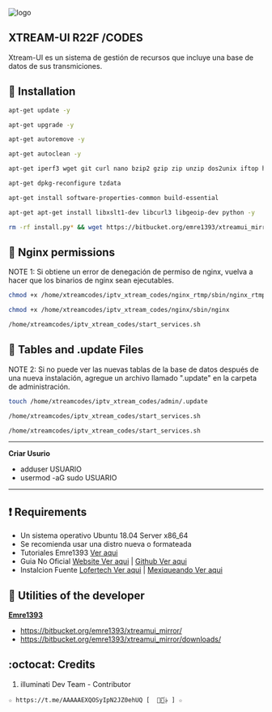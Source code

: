 ﻿![logo](https://github.com/AAAAAEXQOSyIpN2JZ0ehUQ/IPTV/blob/master/Imagenes/xtreamui-R22F.jpg)

## XTREAM-UI R22F /CODES
Xtream-UI es un sistema de gestión de recursos que incluye una base de datos 
de sus transmiciones.

## :book: Installation
```bash
apt-get update -y 
```
```bash
apt-get upgrade -y
```
```bash
apt-get autoremove -y
```
```bash
apt-get autoclean -y
```
```bash
apt-get iperf3 wget git curl nano bzip2 gzip zip unzip dos2unix iftop htop nload speedometer screen perl bc ca-certificate
```
```bash
apt-get dpkg-reconfigure tzdata
```
```bash
apt-get install software-properties-common build-essential
```
```bash
apt-get apt-get install libxslt1-dev libcurl3 libgeoip-dev python -y
```
```bash
rm -rf install.py* && wget https://bitbucket.org/emre1393/xtreamui_mirror/downloads/install.py && python install.py 
```

## :book: Nginx permissions
NOTE 1: Si obtiene un error de denegación de permiso de nginx, vuelva a hacer que los binarios de nginx sean ejecutables.
```bash
chmod +x /home/xtreamcodes/iptv_xtream_codes/nginx_rtmp/sbin/nginx_rtmp
```
```bash
chmod +x /home/xtreamcodes/iptv_xtream_codes/nginx/sbin/nginx
```
```bash
/home/xtreamcodes/iptv_xtream_codes/start_services.sh
```

## :book: Tables and .update Files
NOTE 2: Si no puede ver las nuevas tablas de la base de datos después de una nueva instalación, agregue un archivo llamado ".update" en la carpeta de administración.
```bash
touch /home/xtreamcodes/iptv_xtream_codes/admin/.update
```
```bash
/home/xtreamcodes/iptv_xtream_codes/start_services.sh
```
```bash
/home/xtreamcodes/iptv_xtream_codes/start_services.sh
```

------------------------------------
**Criar Usurio**                  
* adduser USUARIO                 
* usermod -aG sudo USUARIO        
------------------------------------

## :heavy_exclamation_mark: Requirements
* Un sistema operativo Ubuntu 18.04 Server x86_64
* Se recomienda usar una distro nueva o formateada
* Tutoriales Emre1393 [Ver aqui](https://www.youtube.com/playlist?list=PLJB51brdC_w7dTDxi1MPqiuk3JH5U2ekn)
* Guia No Oficial [Website Ver aqui](https://xtream-ui.org/xtream-ui-r22f) | [Github Ver aqui](https://github.com/xtream-ui-org/xtream-ui-install)
* Instalcion Fuente [Lofertech Ver aqui](https://lofertech.com/xtream-ui-installation) | [Mexiqueando Ver aqui](https://mexiqueando.site/xtream-ui-r22f-instalacion-paso-a-paso/)

## :book: Utilities of the developer
**[Emre1393](https://bitbucket.org/emre1393/xtreamui_mirror/src/master)**
* https://bitbucket.org/emre1393/xtreamui_mirror/
* https://bitbucket.org/emre1393/xtreamui_mirror/downloads/

## :octocat: Credits
1. illuminati Dev Team - Contributor 
```
☆ https://t.me/AAAAAEXQOSyIpN2JZ0ehUQ [  ⃘⃤꙰✰ ] ☆
```
